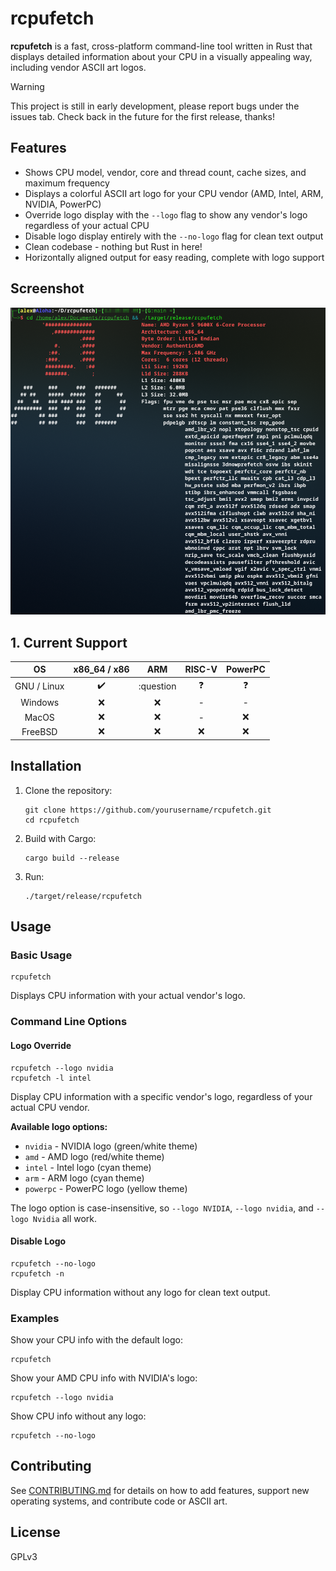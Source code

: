 # rcpufetch

**rcpufetch** is a fast, cross-platform command-line tool written in Rust that displays detailed information about your CPU in a visually appealing way, including vendor ASCII art logos.

> [!WARNING]
> This project is still in early development, please report bugs under the issues tab. Check back in the future for the first release, thanks!

## Features
- Shows CPU model, vendor, core and thread count, cache sizes, and maximum frequency
- Displays a colorful ASCII art logo for your CPU vendor (AMD, Intel, ARM, NVIDIA, PowerPC)
- Override logo display with the `--logo` flag to show any vendor's logo regardless of your actual CPU
- Disable logo display entirely with the `--no-logo` flag for clean text output
- Clean codebase - nothing but Rust in here!
- Horizontally aligned output for easy reading, complete with logo support

## Screenshot
![Main Screenshot](.github/assets/Screenshot_AMD.png)

## 1. Current Support

| OS          | x86_64 / x86       | ARM                | RISC-V             | PowerPC            |
|:-----------:|:------------------:|:------------------:|:------------------:|:------------------:|
| GNU / Linux | :heavy_check_mark: | :question          | :question:         | :question:         |
| Windows     | :x:                | :x:                | -                  | -                  |
| MacOS       | :x:                | :x:                | -                  | :x:                |
| FreeBSD     | :x:                | :x:                | :x:                | :x:                |


## Installation
1. Clone the repository:
   ```
   git clone https://github.com/yourusername/rcpufetch.git
   cd rcpufetch
   ```
2. Build with Cargo:
   ```
   cargo build --release
   ```
3. Run:
   ```
   ./target/release/rcpufetch
   ```

## Usage

### Basic Usage
```
rcpufetch
```
Displays CPU information with your actual vendor's logo.

### Command Line Options

#### Logo Override
```
rcpufetch --logo nvidia
rcpufetch -l intel
```
Display CPU information with a specific vendor's logo, regardless of your actual CPU vendor.

**Available logo options:**
- `nvidia` - NVIDIA logo (green/white theme)
- `amd` - AMD logo (red/white theme) 
- `intel` - Intel logo (cyan theme)
- `arm` - ARM logo (cyan theme)
- `powerpc` - PowerPC logo (yellow theme)

The logo option is case-insensitive, so `--logo NVIDIA`, `--logo nvidia`, and `--logo Nvidia` all work.

#### Disable Logo
```
rcpufetch --no-logo
rcpufetch -n
```
Display CPU information without any logo for clean text output.

### Examples

Show your CPU info with the default logo:
```
rcpufetch
```

Show your AMD CPU info with NVIDIA's logo:
```
rcpufetch --logo nvidia
```

Show CPU info without any logo:
```
rcpufetch --no-logo
```

## Contributing
See [CONTRIBUTING.md](CONTRIBUTING.md) for details on how to add features, support new operating systems, and contribute code or ASCII art.

## License
GPLv3
